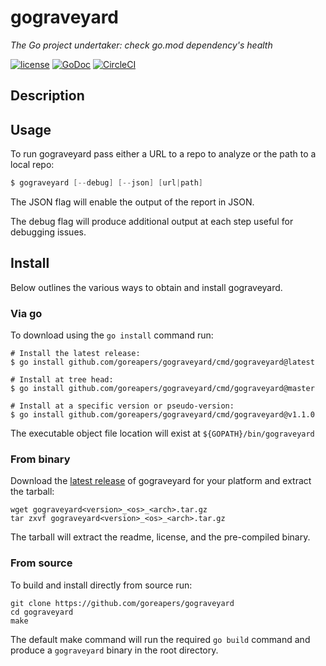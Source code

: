 # gograveyard

*The Go project undertaker: check go.mod dependency's health*

[![license](http://img.shields.io/badge/license-MIT-blue.svg)](https://raw.githubusercontent.com/goreapers/gograveyard/master/LICENSE)
[![GoDoc](https://godoc.org/github.com/goreapers/gograveyard?status.svg)](https://godoc.org/github.com/goreapers/gograveyard)
[![CircleCI](https://dl.circleci.com/status-badge/img/gh/goreapers/gograveyard/tree/master.svg?style=svg)](https://dl.circleci.com/status-badge/redirect/gh/goreapers/gograveyard/tree/master)

## Description

## Usage

To run gograveyard pass either a URL to a repo to analyze or the path to a
local repo:

```s
$ gograveyard [--debug] [--json] [url|path]
```

The JSON flag will enable the output of the report in JSON.

The debug flag will produce additional output at each step useful for debugging
issues.

## Install

Below outlines the various ways to obtain and install gograveyard.

### Via go

To download using the `go install` command run:

```shell
# Install the latest release:
$ go install github.com/goreapers/gograveyard/cmd/gograveyard@latest

# Install at tree head:
$ go install github.com/goreapers/gograveyard/cmd/gograveyard@master

# Install at a specific version or pseudo-version:
$ go install github.com/goreapers/gograveyard/cmd/gograveyard@v1.1.0
```

The executable object file location will exist at `${GOPATH}/bin/gograveyard`

### From binary

Download the [latest release][latest_release]
of gograveyard for your platform and extract the tarball:

```shell
wget gograveyard<version>_<os>_<arch>.tar.gz
tar zxvf gograveyard<version>_<os>_<arch>.tar.gz
```

The tarball will extract the readme, license, and the pre-compiled binary.

[latest_release]: https://github.com/goreapers/gograveyard/releases/latest

### From source

To build and install directly from source run:

```shell
git clone https://github.com/goreapers/gograveyard
cd gograveyard
make
```

The default make command will run the required `go build` command and produce a
`gograveyard` binary in the root directory.

